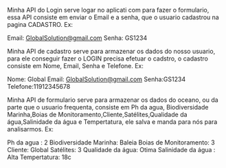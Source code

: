 Minha API do Login serve logar no aplicati com para fazer o formulario, essa API consiste em enviar o Email e a senha, que o usuario cadastrou na pagina CADASTRO.
Ex: 

Email: GlobalSolution@gmail.com
Senha: GS1234

Minha API de cadastro serve para armazenar os dados do nosso usuario, para ele conseguir fazer o LOGIN precisa efetuar o cadstro, o cadastro consiste em Nome, Email, Senha e Telefone.
Ex:

Nome: Global
Email: GlobalSolution@gmail.com
Senha:GS1234
Telefone:11912345678

Minha API de formulario serve para armazenar os dados do oceano, ou da parte que o usuario frequenta, consiste em Ph da agua, Biodiversidade Marinha,Boias de Monitoramento,Cliente,Satélites,Qualidade da água,Salinidade da água e Tempertatura, ele salva e manda para nós para analisarmos.
Ex:

 Ph da agua : 2
 Biodiversidade Marinha: Baleia
 Boias de Monitoramento: 3
 Cliente: Global
 Satélites: 3
 Qualidade da água: Otima
 Salinidade da água : Alta
 Tempertatura: 18c



